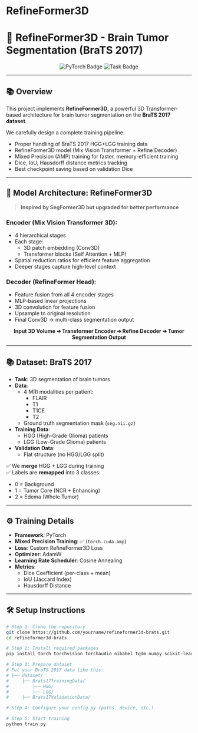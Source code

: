# RefineFormer3D

# 🧠 RefineFormer3D - Brain Tumor Segmentation (BraTS 2017)

<div align="center">
    <img src="https://img.shields.io/badge/Deep%20Learning-PyTorch-red" alt="PyTorch Badge">
    <img src="https://img.shields.io/badge/Task-Brain%20Tumor%20Segmentation-green" alt="Task Badge">
</div>

---

## 📚 Overview

This project implements **RefineFormer3D**, a powerful 3D Transformer-based architecture for brain tumor segmentation on the **BraTS 2017 dataset**.

We carefully design a complete training pipeline:
- Proper handling of BraTS 2017 HGG+LGG training data
- RefineFormer3D model (Mix Vision Transformer + Refine Decoder)
- Mixed Precision (AMP) training for faster, memory-efficient training
- Dice, IoU, Hausdorff distance metrics tracking
- Best checkpoint saving based on validation Dice

---

## 🧠 Model Architecture: RefineFormer3D

> **Inspired by SegFormer3D but upgraded for better performance**

### Encoder (Mix Vision Transformer 3D):
- 4 hierarchical stages
- Each stage:  
  - 3D patch embedding (Conv3D)
  - Transformer blocks (Self Attention + MLP)
- Spatial reduction ratios for efficient feature aggregation
- Deeper stages capture high-level context

### Decoder (RefineFormer Head):
- Feature fusion from all 4 encoder stages
- MLP-based linear projections
- 3D convolution for feature fusion
- Upsample to original resolution
- Final Conv3D → multi-class segmentation output

<div align="center">
    <b>Input 3D Volume ➔ Transformer Encoder ➔ Refine Decoder ➔ Tumor Segmentation Output</b>
</div>

---

## 📚 Dataset: BraTS 2017

- **Task**: 3D segmentation of brain tumors
- **Data**:
  - 4 MRI modalities per patient:
    - FLAIR
    - T1
    - T1CE
    - T2
  - Ground truth segmentation mask (`seg.nii.gz`)
- **Training Data**:
  - HGG (High-Grade Glioma) patients
  - LGG (Low-Grade Glioma) patients
- **Validation Data**:
  - Flat structure (no HGG/LGG split)

✅ We **merge** HGG + LGG during training  
✅ Labels are **remapped** into 3 classes:
  - 0 = Background
  - 1 = Tumor Core (NCR + Enhancing)
  - 2 = Edema (Whole Tumor)

---

## ⚙️ Training Details

- **Framework**: PyTorch
- **Mixed Precision Training**: ✅ (`torch.cuda.amp`)
- **Loss**: Custom RefineFormer3D Loss
- **Optimizer**: AdamW
- **Learning Rate Scheduler**: Cosine Annealing
- **Metrics**:
  - Dice Coefficient (per-class + mean)
  - IoU (Jaccard Index)
  - Hausdorff Distance

---

## 🛠️ Setup Instructions

```bash
# Step 1: Clone the repository
git clone https://github.com/yourname/refineformer3d-brats.git
cd refineformer3d-brats

# Step 2: Install required packages
pip install torch torchvision torchaudio nibabel tqdm numpy scikit-learn

# Step 3: Prepare dataset
# Put your BraTS 2017 data like this:
# ├── dataset/
#     ├── Brats17TrainingData/
#         ├── HGG/
#         ├── LGG/
#     ├── Brats17ValidationData/

# Step 4: Configure your config.py (paths, device, etc.)

# Step 5: Start training
python train.py
